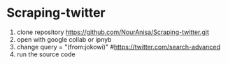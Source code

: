 # Scraping-twitter
1. clone repository https://github.com/NourAnisa/Scraping-twitter.git
2. open with google collab or ipnyb
3. change query = "(from:jokowi)" #https://twitter.com/search-advanced
4. run the source code
